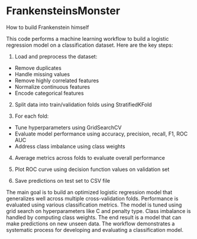 # FrankensteinsMonster
How to build Frankenstein himself

This code performs a machine learning workflow to build a logistic regression model on a classification dataset. Here are the key steps:

1. Load and preprocess the dataset:
- Remove duplicates
- Handle missing values 
- Remove highly correlated features
- Normalize continuous features
- Encode categorical features

2. Split data into train/validation folds using StratifiedKFold

3. For each fold:
- Tune hyperparameters using GridSearchCV
- Evaluate model performance using accuracy, precision, recall, F1, ROC AUC
- Address class imbalance using class weights 

4. Average metrics across folds to evaluate overall performance

5. Plot ROC curve using decision function values on validation set

6. Save predictions on test set to CSV file

The main goal is to build an optimized logistic regression model that generalizes well across multiple cross-validation folds. Performance is evaluated using various classification metrics. The model is tuned using grid search on hyperparameters like C and penalty type. Class imbalance is handled by computing class weights. The end result is a model that can make predictions on new unseen data. The workflow demonstrates a systematic process for developing and evaluating a classification model.
